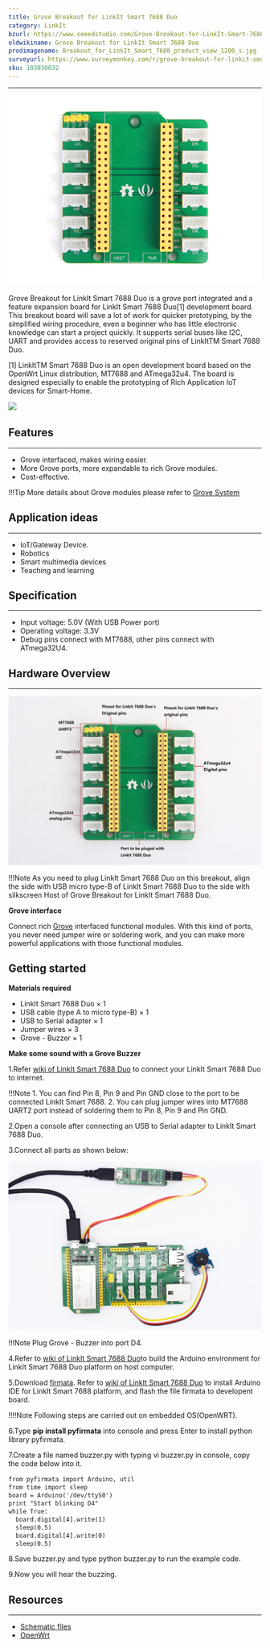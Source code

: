 ```yaml
---
title: Grove Breakout for LinkIt Smart 7688 Duo
category: LinkIt
bzurl: https://www.seeedstudio.com/Grove-Breakout-for-LinkIt-Smart-7688-Duo-p-2575.html
oldwikiname: Grove Breakout for LinkIt Smart 7688 Duo
prodimagename: Breakout_for_LinkIt_Smart_7688_product_view_1200_s.jpg
surveyurl: https://www.surveymonkey.com/r/grove-breakout-for-linkit-smart-7688-duo
sku: 103030032
---
```


---
![](https://github.com/SeeedDocument/Grove-Breakout_for_LinkIt_Smart_7688_Duo/raw/master/img/Breakout_for_LinkIt_Smart_7688_product_view_1200_s.jpg)

Grove Breakout for LinkIt Smart 7688 Duo is a grove port integrated and a feature expansion board for LinkIt Smart 7688 Duo[1] development board. This breakout board will save a lot of work for quicker prototyping, by the simplified wiring procedure, even a beginner who has little electronic knowledge can start a project quickly. It supports serial buses like I2C, UART and provides access to reserved original pins of LinkItTM Smart 7688 Duo.

[1] LinkItTM Smart 7688 Duo is an open development board based on the OpenWrt Linux distribution, MT7688 and ATmega32u4. The board is designed especially to enable the prototyping of Rich Application IoT devices for Smart-Home.

[![](https://github.com/SeeedDocument/Seeed-WiKi/raw/master/docs/images/300px-Get_One_Now_Banner-ragular.png)](https://www.seeedstudio.com/Grove-Breakout-for-LinkIt-Smart-7688-Duo-p-2575.html)

## Features
---
- Grove interfaced, makes wiring easier.
- More Grove ports, more expandable to rich Grove modules.
- Cost-effective.

!!!Tip
    More details about Grove modules please refer to [Grove System](http://wiki.seeed.cc/Grove_System/)

## Application ideas
---
- IoT/Gateway Device.
- Robotics
- Smart multimedia devices
- Teaching and learning

## Specification
---
- Input voltage:	5.0V (With USB Power port)
- Operating voltage:	3.3V
- Debug pins connect with MT7688, other pins connect with ATmega32U4.


## Hardware Overview
 ---
 ![](https://github.com/SeeedDocument/Grove-Breakout_for_LinkIt_Smart_7688_Duo/raw/master/img/Grove_Breakout_for_LinkIt_Smart_7688_Duo_component_with_text_1200_s.jpg)

 !!!Note
     As you need to plug LinkIt Smart 7688 Duo on this breakout, align the side with USB micro type-B of LinkIt Smart 7688 Duo to the side with silkscreen Host of Grove Breakout for LinkIt Smart 7688 Duo.

**Grove interface**

Connect rich [Grove](/Grove_System/) interfaced functional modules. With this kind of ports, you never need jumper wire or soldering work, and you can make more powerful applications with those functional modules.

## Getting started

**Materials required**

- LinkIt Smart 7688 Duo × 1
- USB cable (type A to micro type-B) × 1
- USB to Serial adapter × 1
- Jumper wires × 3
- Grove - Buzzer × 1

**Make some sound with a Grove Buzzer**

1.Refer [wiki of LinkIt Smart 7688 Duo](/LinkIt_Smart_7688_Duo/) to connect your LinkIt Smart 7688 Duo to internet.

!!!Note
    1. You can find Pin 8, Pin 9 and Pin GND close to the port to be connected LinkIt Smart 7688.
    2. You can plug jumper wires into MT7688 UART2 port instead of soldering them to Pin 8, Pin 9 and Pin GND.

2.Open a console after connecting an USB to Serial adapter to LinkIt Smart 7688 Duo.

3.Connect all parts as shown below:

![](https://github.com/SeeedDocument/Grove-Breakout_for_LinkIt_Smart_7688_Duo/raw/master/img/Arduino_Breakout_for_LinkIt_Smart_7688_Duo_demo_connection_view_1200_s.jpg)

!!!Note
    Plug Grove - Buzzer into port D4.

4.Refer to [wiki of LinkIt Smart 7688 Duo](/LinkIt_Smart_7688_Duo/)to build the Arduino environment for LinkIt Smart 7688 Duo platform on host computer.

5.Download [firmata](https://github.com/SeeedDocument/Grove-Breakout_for_LinkIt_Smart_7688_Duo/raw/master/res/Firmata_to_build_Arduino_IDE_for.zip). Refer to [wiki of LinkIt Smart 7688 Duo](/LinkIt_Smart_7688_Duo/) to install Arduino IDE for LinkIt Smart 7688 platform, and flash the file firmata to developent board.

!!!!Note
    Following steps are carried out on embedded OS(OpenWRT).

6.Type **pip install pyfirmata** into console and press Enter to install python library pyfirmata.

7.Create a file named buzzer.py with typing vi buzzer.py in console, copy the code below into it.

```
from pyfirmata import Arduino, util
from time import sleep
board = Arduino('/dev/ttyS0')
print "Start blinking D4"
while True:
  board.digital[4].write(1)
  sleep(0.5)
  board.digital[4].write(0)
  sleep(0.5)
```
8.Save buzzer.py and type python buzzer.py to run the example code.

9.Now you will hear the buzzing.

## Resources
---
- [Schematic files](https://github.com/SeeedDocument/Grove-Breakout_for_LinkIt_Smart_7688_Duo/raw/master/res/Schematic_files_for_Grove_Breakout_for_LinkIt_Smart_7688_Duo.zip)
- [OpenWrt](http://wiki.openwrt.org/doc/howto/user.beginner)

